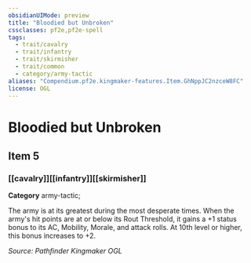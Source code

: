 ```yaml
---
obsidianUIMode: preview
title: "Bloodied but Unbroken"
cssclasses: pf2e,pf2e-spell
tags:
  - trait/cavalry
  - trait/infantry
  - trait/skirmisher
  - trait/common
  - category/army-tactic
aliases: "Compendium.pf2e.kingmaker-features.Item.GhNppJC2nzceW8FC"
license: OGL
---
```

# Bloodied but Unbroken
## Item 5
### [[cavalry]][[infantry]][[skirmisher]]

**Category** army-tactic; 




The army is at its greatest during the most desperate times. When the army's hit points are at or below its Rout Threshold, it gains a +1 status bonus to its AC, Mobility, Morale, and attack rolls. At 10th level or higher, this bonus increases to +2.

*Source: Pathfinder Kingmaker*
*OGL*